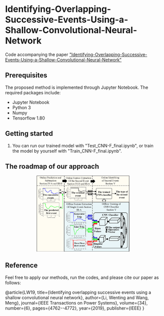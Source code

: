 Identifying-Overlapping-Successive-Events-Using-a-Shallow-Convolutional-Neural-Network
==============================================================================
Code accompanying the paper ["Identifying-Overlapping-Successive-Events-Using-a-Shallow-Convolutional-Neural-Network"](https://ieeexplore.ieee.org/abstract/document/8705309?casa_token=rbTOZ_5AZqUAAAAA:UiMo82yUQD6JJ_QU3TWLx6z5o8gHfCPEZpLWEMrMbePHUfXIJ2HOrJBrksitBmSrxK3_SDac)

## Prerequisites
The proposed method is implemented through Jupyter Notebook. The required packages include:
- Jupyter Notebook
- Python 3
- Numpy
- Tensorflow 1.80

## Getting started
1) You can run our trained model with "Test_CNN-F_final.ipynb", or train the model by yourself with "Train_CNN-F_final.ipynb". 
 

## The roadmap of our approach
<center><img src="Figure/road_map33.png" width="300"    /></center> 

 

## Reference

Feel free to apply our methods, run the codes, and please cite our paper as follows:

@article{LW19,
  title={Identifying overlapping successive events using a shallow convolutional neural network},
  author={Li, Wenting and Wang, Meng},
  journal={IEEE Transactions on Power Systems},
  volume={34},
  number={6},
  pages={4762--4772},
  year={2019},
  publisher={IEEE}
}
